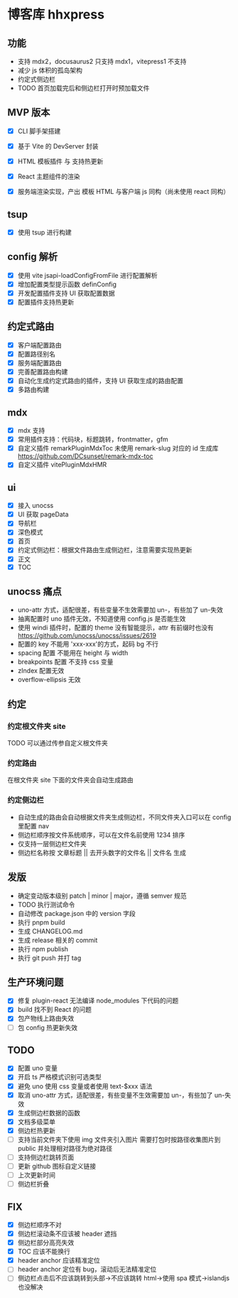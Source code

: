 # 博客库 hhxpress

## 功能

- 支持 mdx2，docusaurus2 只支持 mdx1，vitepress1 不支持
- 减少 js 体积的孤岛架构
- 约定式侧边栏
- TODO 首页加载完后和侧边栏打开时预加载文件

## MVP 版本

- [x] CLI 脚手架搭建

- [x] 基于 Vite 的 DevServer 封装

- [x] HTML 模板插件 与 支持热更新

- [x] React 主题组件的渲染

- [x] 服务端渲染实现，产出 模板 HTML 与客户端 js 同构（尚未使用 react 同构）

## tsup

- [x] 使用 tsup 进行构建

## config 解析

- [x] 使用 vite jsapi-loadConfigFromFile 进行配置解析
- [x] 增加配置类型提示函数 definConfig
- [x] 开发配置插件支持 UI 获取配置数据
- [x] 配置插件支持热更新

## 约定式路由

- [x] 客户端配置路由
- [x] 配置路径别名
- [x] 服务端配置路由
- [x] 完善配置路由构建
- [x] 自动化生成约定式路由的插件，支持 UI 获取生成的路由配置
- [x] 多路由构建

## mdx

- [x] mdx 支持
- [x] 常用插件支持：代码块，标题跳转，frontmatter，gfm
- [x] 自定义插件 remarkPluginMdxToc 未使用 remark-slug 对应的 id 生成库 https://github.com/DCsunset/remark-mdx-toc
- [x] 自定义插件 vitePluginMdxHMR

## ui

- [x] 接入 unocss
- [x] UI 获取 pageData
- [x] 导航栏
- [x] 深色模式
- [x] 首页
- [x] 约定式侧边栏：根据文件路由生成侧边栏，注意需要实现热更新
- [x] 正文
- [x] TOC

## unocss 痛点

- uno-attr 方式，适配很差，有些变量不生效需要加 un-，有些加了 un-失效
- 抽离配置时 uno 插件无效，不知道使用 config.js 是否能生效
- 使用 windi 插件时，配置的 theme 没有智能提示，attr 有前缀时也没有 https://github.com/unocss/unocss/issues/2619
- 配置的 key 不能用 'xxx-xxx'的方式，起码 bg 不行
- spacing 配置 不能用在 height 与 width
- breakpoints 配置 不支持 css 变量
- zIndex 配置无效
- overflow-ellipsis 无效

## 约定

### 约定根文件夹 site

TODO 可以通过传参自定义根文件夹

### 约定路由

在根文件夹 site 下面的文件夹会自动生成路由

### 约定侧边栏

- 自动生成的路由会自动根据文件夹生成侧边栏，不同文件夹入口可以在 config 里配置 nav
- 侧边栏顺序按文件系统顺序，可以在文件名前使用 1234 排序
- 仅支持一层侧边栏文件夹
- 侧边栏名称按 文章标题 || 去开头数字的文件名 || 文件名 生成

## 发版

- 确定变动版本级别 patch | minor | major，遵循 semver 规范
- TODO 执行测试命令
- 自动修改 package.json 中的 version 字段
- 执行 pnpm build
- 生成 CHANGELOG.md
- 生成 release 相关的 commit
- 执行 npm publish
- 执行 git push 并打 tag

## 生产环境问题

- [x] 修复 plugin-react 无法编译 node_modules 下代码的问题
- [x] build 找不到 React 的问题
- [x] 包产物线上路由失效
- [ ] 包 config 热更新失效

## TODO

- [x] 配置 uno 变量
- [x] 开启 ts 严格模式识别可选类型
- [x] 避免 uno 使用 css 变量或者使用 text-$xxx 语法
- [x] 取消 uno-attr 方式，适配很差，有些变量不生效需要加 un-，有些加了 un-失效
- [x] 生成侧边栏数据的函数
- [x] 文档多级菜单
- [x] 侧边栏热更新
- [ ] 支持当前文件夹下使用 img 文件夹引入图片 需要打包时按路径收集图片到 public 并处理相对路径为绝对路径
- [ ] 支持侧边栏跳转页面
- [ ] 更新 github 图标自定义链接
- [ ] 上次更新时间
- [ ] 侧边栏折叠

## FIX

- [x] 侧边栏顺序不对
- [x] 侧边栏滚动条不应该被 header 遮挡
- [x] 侧边栏部分高亮失效
- [x] TOC 应该不能换行
- [x] header anchor 应该精准定位
- [ ] header anchor 定位有 bug，滚动后无法精准定位
- [ ] 侧边栏点击后不应该跳转到头部->不应该跳转 html->使用 spa 模式->islandjs 也没解决
